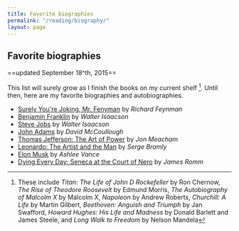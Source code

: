 ```yaml
---
title: Favorite biographies
permalink: "/reading/biography/"
layout: page
---
```


## Favorite biographies

==updated September 18^th, 2015==

This list will surely grow as I finish the books on my current shelf [^1]. Until then, here are my favorite biographies and autobiographies.

- [Surely You're Joking, Mr. Fenyman](http://amzn.to/1F6F6Hn) by *Richard Feynman*
- [Benjamin Franklin](http://amzn.to/1YkdnZV) by *Walter Isaacson*
- [Steve Jobs](http://amzn.to/1JeLes7) by *Walter Isaacson*
- [John Adams](http://amzn.to/1YkdCV4) by *David McCoullough*
- [Thomas Jefferson: The Art of Power](http://amzn.to/1YkdCV4) by *Jon Meacham*
- [Leonardo: The Artist and the Man](http://amzn.to/1in6BSn) by *Serge Bramly*
- [Elon Musk](http://amzn.to/1JeLmI5) by *Ashlee Vance*
- [Dying Every Day: Seneca at the Court of Nero](http://amzn.to/1Ykmvhh) by *James Romm*

[^1]: These include *Titan: The Life of John D Rockefeller* by Ron Chernow, *The Rise of Theodore Roosevelt* by Edmund Morris, *The Autobiography of Malcolm X* by Malcolm X, *Napoleon* by Andrew Roberts, *Churchill: A Life* by Martin Gilbert, *Beethoven: Anguish and Triumph* by Jan Swafford, *Howard Hughes: His Life and Madness* by Donald Barlett and James Steele, and *Long Walk to Freedom* by Nelson Mandela
